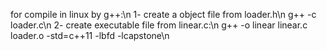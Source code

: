 for compile in linux by g++:\n
  1- create a object file from loader.h\n
    g++ -c loader.c\n
  2- create executable file from linear.c:\n
    g++ -o linear linear.c loader.o  -std=c++11 -lbfd -lcapstone\n
